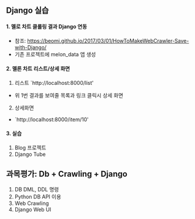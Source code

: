 ## Django 실습

#### 1. 멜로 차트 클롤링 결과 Django 연동
 
 - 참조: https://beomi.github.io/2017/03/01/HowToMakeWebCrawler-Save-with-Django/
 - 기존 프로젝트에 melon_data 앱 생성


#### 2. 멜론 차트 리스트/상세 화면

1. 리스트 `http://localhost:8000/list' 
 - 위 1번 결과를 보여줄 목록과 링크 클릭시 상세 화면

2. 상세화면
 - `http://localhost:8000/item/10' 


#### 3. 실습

 1. Blog 프로젝트
 2. Django Tube

## 과목평가: Db + Crawling + Django

 1. DB DML, DDL 명령
 2. Python DB API 이용
 3. Web Crawling
 4. Django Web UI
 

